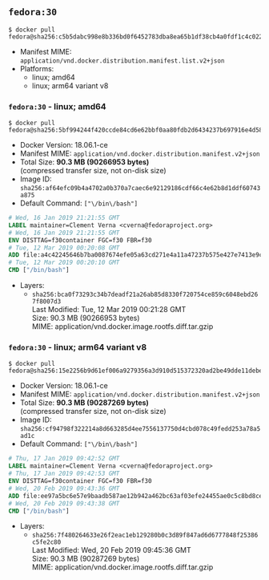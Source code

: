 ## `fedora:30`

```console
$ docker pull fedora@sha256:c5b5dabc998e8b336bd0f6452783dba8ea65b1df38cb4a0fdf1c4c0226eb5e30
```

-	Manifest MIME: `application/vnd.docker.distribution.manifest.list.v2+json`
-	Platforms:
	-	linux; amd64
	-	linux; arm64 variant v8

### `fedora:30` - linux; amd64

```console
$ docker pull fedora@sha256:5bf994244f420ccde84cd6e62bbf0aa80fdb2d6434237b697916e4d58614fe1c
```

-	Docker Version: 18.06.1-ce
-	Manifest MIME: `application/vnd.docker.distribution.manifest.v2+json`
-	Total Size: **90.3 MB (90266953 bytes)**  
	(compressed transfer size, not on-disk size)
-	Image ID: `sha256:af64efc09b4a4702a0b370a7caec6e92129186cdf66c4e62b8d1ddf60743a875`
-	Default Command: `["\/bin\/bash"]`

```dockerfile
# Wed, 16 Jan 2019 21:21:55 GMT
LABEL maintainer=Clement Verna <cverna@fedoraproject.org>
# Wed, 16 Jan 2019 21:21:55 GMT
ENV DISTTAG=f30container FGC=f30 FBR=f30
# Tue, 12 Mar 2019 00:20:08 GMT
ADD file:a4c42245646b7ba0087674efe05a63cd271e4a11a47237b575e427e7413e9c9b in / 
# Tue, 12 Mar 2019 00:20:10 GMT
CMD ["/bin/bash"]
```

-	Layers:
	-	`sha256:bca0f73293c34b7deadf21a26ab85d8330f720754ce859c6048ebd267f8007d3`  
		Last Modified: Tue, 12 Mar 2019 00:21:28 GMT  
		Size: 90.3 MB (90266953 bytes)  
		MIME: application/vnd.docker.image.rootfs.diff.tar.gzip

### `fedora:30` - linux; arm64 variant v8

```console
$ docker pull fedora@sha256:15e2256b9d61ef006a9279356a3d910d515372320ad2be49dde11debeb5ebead
```

-	Docker Version: 18.06.1-ce
-	Manifest MIME: `application/vnd.docker.distribution.manifest.v2+json`
-	Total Size: **90.3 MB (90287269 bytes)**  
	(compressed transfer size, not on-disk size)
-	Image ID: `sha256:cf94798f322214a8d663285d4ee7556137750d4cbd078c49fedd253a78a5ad1c`
-	Default Command: `["\/bin\/bash"]`

```dockerfile
# Thu, 17 Jan 2019 09:42:52 GMT
LABEL maintainer=Clement Verna <cverna@fedoraproject.org>
# Thu, 17 Jan 2019 09:42:53 GMT
ENV DISTTAG=f30container FGC=f30 FBR=f30
# Wed, 20 Feb 2019 09:43:36 GMT
ADD file:ee97a5bc6e57e9baadb587ae12b942a462bc63af03efe24455ae0c5c8bd8ce61 in / 
# Wed, 20 Feb 2019 09:43:38 GMT
CMD ["/bin/bash"]
```

-	Layers:
	-	`sha256:7f480264633e26f2eac1eb129280b0c3d89f847ad6d6777848f25386c5fe2c80`  
		Last Modified: Wed, 20 Feb 2019 09:45:36 GMT  
		Size: 90.3 MB (90287269 bytes)  
		MIME: application/vnd.docker.image.rootfs.diff.tar.gzip
